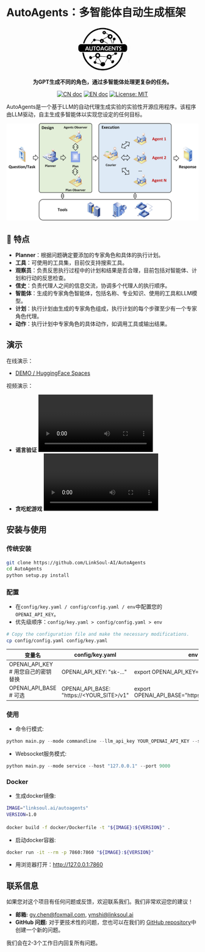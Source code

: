 # AutoAgents：多智能体自动生成框架

<p align="center">
<a href=""><img src="resources/logo-autoagents.jpg" alt="autoagents logo: Enable GPT to work in software company, collaborating to tackle more complex tasks." width="150px"></a>
</p>

<p align="center">
<b>为GPT生成不同的角色，通过多智能体处理更复杂的任务。
</b>
</p>

<p align="center">
<a href="docs/README_CN.md"><img src="https://img.shields.io/badge/文档-中文版-blue.svg" alt="CN doc"></a>
<a href="README.md"><img src="https://img.shields.io/badge/document-English-blue.svg" alt="EN doc"></a>
<a href="https://opensource.org/license/apache-2-0"><img src="https://img.shields.io/badge/License-apache2-yellow.svg" alt="License: MIT"></a>
</p>

AutoAgents是一个基于LLM的自动代理生成实验的实验性开源应用程序。该程序由LLM驱动，自主生成多智能体以实现您设定的任何目标。

<p align="center">
    <img src=./resources/framework.jpg width="800">
</p>

## 🚀 特点
- **Planner**：根据问题确定要添加的专家角色和具体的执行计划。
- **工具**：可使用的工具集，目前仅支持搜索工具。
- **观察员**：负责反思执行过程中的计划和结果是否合理，目前包括对智能体、计划和行动的反思检查。
- **信史**：负责代理人之间的信息交流，协调多个代理人的执行顺序。
- **智能体**：生成的专家角色智能体，包括名称、专业知识、使用的工具和LLM模型。
- **计划**：执行计划由生成的专家角色组成，执行计划的每个步骤至少有一个专家角色代理。
- **动作**：执行计划中专家角色的具体动作，如调用工具或输出结果。

## 演示
在线演示： 
- [DEMO / HuggingFace Spaces](https://huggingface.co/spaces/LinkSoul/AutoAgents)

视频演示：
- **谣言验证**
<video src='https://github.com/shiyemin/AutoAgents/assets/1501158/41898e0d-4137-450c-ad9b-bfb9b8c1d27b.mp4'></video>
- **贪吃蛇游戏**
<video src='https://github.com/shiyemin/AutoAgents/assets/1501158/a327dbcc-4b7f-45f8-81ce-6eafd8071df1.mp4'></video>

## 安装与使用

### 传统安装

```bash
git clone https://github.com/LinkSoul-AI/AutoAgents
cd AutoAgents
python setup.py install
```

### 配置

- 在`config/key.yaml / config/config.yaml / env`中配置您的`OPENAI_API_KEY`。 
- 优先级顺序：`config/key.yaml > config/config.yaml > env`

```bash
# Copy the configuration file and make the necessary modifications.
cp config/config.yaml config/key.yaml
```

| 变量名                             | config/key.yaml                           | env                                             |
| ------------------------------------------ | ----------------------------------------- | ----------------------------------------------- |
| OPENAI_API_KEY # 用您自己的密钥替换 | OPENAI_API_KEY: "sk-..."                  | export OPENAI_API_KEY="sk-..."                  |
| OPENAI_API_BASE # 可选                 | OPENAI_API_BASE: "https://<YOUR_SITE>/v1" | export OPENAI_API_BASE="https://<YOUR_SITE>/v1" |

### 使用
- 命令行模式:
```python
python main.py --mode commandline --llm_api_key YOUR_OPENAI_API_KEY --serapi_key YOUR_SERPAPI_KEY --idea "Is LK-99 really a room temperature superconducting material?"
```
- Websocket服务模式:
```python
python main.py --mode service --host "127.0.0.1" --port 9000
```
### Docker
- 生成docker镜像:
```bash
IMAGE="linksoul.ai/autoagents"
VERSION=1.0

docker build -f docker/Dockerfile -t "${IMAGE}:${VERSION}" .
```
- 启动docker容器:
```bash
docker run -it --rm -p 7860:7860 "${IMAGE}:${VERSION}"
```
- 用浏览器打开：http://127.0.0.1:7860


## 联系信息

如果您对这个项目有任何问题或反馈，欢迎联系我们。我们非常欢迎您的建议！

- **邮箱:** gy.chen@foxmail.com, ymshi@linksoul.ai
- **GitHub 问题:**  对于更技术性的问题，您也可以在我们的 [GitHub repository](https://github.com/LinkSoul-AI/AutoAgents/issues)中创建一个新的问题。

我们会在2-3个工作日内回复所有问题。
